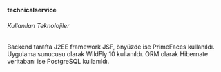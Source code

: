 **technicalservice**

###### Kullanılan Teknolojiler
Backend tarafta J2EE framework JSF, önyüzde ise PrimeFaces kullanıldı. Uygulama sunucusu olarak WildFly 10 kullanıldı. ORM olarak Hibernate veritabanı ise PostgreSQL kullanıldı.
